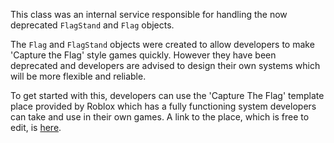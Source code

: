 This class was an internal service responsible for handling the now deprecated `FlagStand` and `Flag` objects.

The `Flag` and `FlagStand` objects were created to allow developers to make 'Capture the Flag' style games quickly. However they have been deprecated and developers are advised to design their own systems which will be more flexible and reliable.

To get started with this, developers can use the 'Capture The Flag' template place provided by Roblox which has a fully functioning system developers can take and use in their own games. A link to the place, which is free to edit, is [here][1].

[1]: https://www.roblox.com/games/92721754/Capture-The-Flag#!/about